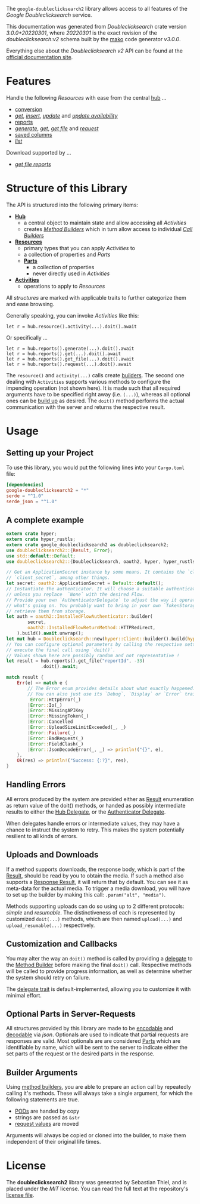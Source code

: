 <!---
DO NOT EDIT !
This file was generated automatically from 'src/mako/api/README.md.mako'
DO NOT EDIT !
-->
The `google-doubleclicksearch2` library allows access to all features of the *Google Doubleclicksearch* service.

This documentation was generated from *Doubleclicksearch* crate version *3.0.0+20220301*, where *20220301* is the exact revision of the *doubleclicksearch:v2* schema built by the [mako](http://www.makotemplates.org/) code generator *v3.0.0*.

Everything else about the *Doubleclicksearch* *v2* API can be found at the
[official documentation site](https://developers.google.com/search-ads).
# Features

Handle the following *Resources* with ease from the central [hub](https://docs.rs/google-doubleclicksearch2/3.0.0+20220301/google_doubleclicksearch2/Doubleclicksearch) ... 

* [conversion](https://docs.rs/google-doubleclicksearch2/3.0.0+20220301/google_doubleclicksearch2/api::Conversion)
 * [*get*](https://docs.rs/google-doubleclicksearch2/3.0.0+20220301/google_doubleclicksearch2/api::ConversionGetCall), [*insert*](https://docs.rs/google-doubleclicksearch2/3.0.0+20220301/google_doubleclicksearch2/api::ConversionInsertCall), [*update*](https://docs.rs/google-doubleclicksearch2/3.0.0+20220301/google_doubleclicksearch2/api::ConversionUpdateCall) and [*update availability*](https://docs.rs/google-doubleclicksearch2/3.0.0+20220301/google_doubleclicksearch2/api::ConversionUpdateAvailabilityCall)
* [reports](https://docs.rs/google-doubleclicksearch2/3.0.0+20220301/google_doubleclicksearch2/api::Report)
 * [*generate*](https://docs.rs/google-doubleclicksearch2/3.0.0+20220301/google_doubleclicksearch2/api::ReportGenerateCall), [*get*](https://docs.rs/google-doubleclicksearch2/3.0.0+20220301/google_doubleclicksearch2/api::ReportGetCall), [*get file*](https://docs.rs/google-doubleclicksearch2/3.0.0+20220301/google_doubleclicksearch2/api::ReportGetFileCall) and [*request*](https://docs.rs/google-doubleclicksearch2/3.0.0+20220301/google_doubleclicksearch2/api::ReportRequestCall)
* [saved columns](https://docs.rs/google-doubleclicksearch2/3.0.0+20220301/google_doubleclicksearch2/api::SavedColumn)
 * [*list*](https://docs.rs/google-doubleclicksearch2/3.0.0+20220301/google_doubleclicksearch2/api::SavedColumnListCall)


Download supported by ...

* [*get file reports*](https://docs.rs/google-doubleclicksearch2/3.0.0+20220301/google_doubleclicksearch2/api::ReportGetFileCall)



# Structure of this Library

The API is structured into the following primary items:

* **[Hub](https://docs.rs/google-doubleclicksearch2/3.0.0+20220301/google_doubleclicksearch2/Doubleclicksearch)**
    * a central object to maintain state and allow accessing all *Activities*
    * creates [*Method Builders*](https://docs.rs/google-doubleclicksearch2/3.0.0+20220301/google_doubleclicksearch2/client::MethodsBuilder) which in turn
      allow access to individual [*Call Builders*](https://docs.rs/google-doubleclicksearch2/3.0.0+20220301/google_doubleclicksearch2/client::CallBuilder)
* **[Resources](https://docs.rs/google-doubleclicksearch2/3.0.0+20220301/google_doubleclicksearch2/client::Resource)**
    * primary types that you can apply *Activities* to
    * a collection of properties and *Parts*
    * **[Parts](https://docs.rs/google-doubleclicksearch2/3.0.0+20220301/google_doubleclicksearch2/client::Part)**
        * a collection of properties
        * never directly used in *Activities*
* **[Activities](https://docs.rs/google-doubleclicksearch2/3.0.0+20220301/google_doubleclicksearch2/client::CallBuilder)**
    * operations to apply to *Resources*

All *structures* are marked with applicable traits to further categorize them and ease browsing.

Generally speaking, you can invoke *Activities* like this:

```Rust,ignore
let r = hub.resource().activity(...).doit().await
```

Or specifically ...

```ignore
let r = hub.reports().generate(...).doit().await
let r = hub.reports().get(...).doit().await
let r = hub.reports().get_file(...).doit().await
let r = hub.reports().request(...).doit().await
```

The `resource()` and `activity(...)` calls create [builders][builder-pattern]. The second one dealing with `Activities` 
supports various methods to configure the impending operation (not shown here). It is made such that all required arguments have to be 
specified right away (i.e. `(...)`), whereas all optional ones can be [build up][builder-pattern] as desired.
The `doit()` method performs the actual communication with the server and returns the respective result.

# Usage

## Setting up your Project

To use this library, you would put the following lines into your `Cargo.toml` file:

```toml
[dependencies]
google-doubleclicksearch2 = "*"
serde = "^1.0"
serde_json = "^1.0"
```

## A complete example

```Rust
extern crate hyper;
extern crate hyper_rustls;
extern crate google_doubleclicksearch2 as doubleclicksearch2;
use doubleclicksearch2::{Result, Error};
use std::default::Default;
use doubleclicksearch2::{Doubleclicksearch, oauth2, hyper, hyper_rustls};

// Get an ApplicationSecret instance by some means. It contains the `client_id` and 
// `client_secret`, among other things.
let secret: oauth2::ApplicationSecret = Default::default();
// Instantiate the authenticator. It will choose a suitable authentication flow for you, 
// unless you replace  `None` with the desired Flow.
// Provide your own `AuthenticatorDelegate` to adjust the way it operates and get feedback about 
// what's going on. You probably want to bring in your own `TokenStorage` to persist tokens and
// retrieve them from storage.
let auth = oauth2::InstalledFlowAuthenticator::builder(
        secret,
        oauth2::InstalledFlowReturnMethod::HTTPRedirect,
    ).build().await.unwrap();
let mut hub = Doubleclicksearch::new(hyper::Client::builder().build(hyper_rustls::HttpsConnector::with_native_roots()), auth);
// You can configure optional parameters by calling the respective setters at will, and
// execute the final call using `doit()`.
// Values shown here are possibly random and not representative !
let result = hub.reports().get_file("reportId", -33)
             .doit().await;

match result {
    Err(e) => match e {
        // The Error enum provides details about what exactly happened.
        // You can also just use its `Debug`, `Display` or `Error` traits
         Error::HttpError(_)
        |Error::Io(_)
        |Error::MissingAPIKey
        |Error::MissingToken(_)
        |Error::Cancelled
        |Error::UploadSizeLimitExceeded(_, _)
        |Error::Failure(_)
        |Error::BadRequest(_)
        |Error::FieldClash(_)
        |Error::JsonDecodeError(_, _) => println!("{}", e),
    },
    Ok(res) => println!("Success: {:?}", res),
}

```
## Handling Errors

All errors produced by the system are provided either as [Result](https://docs.rs/google-doubleclicksearch2/3.0.0+20220301/google_doubleclicksearch2/client::Result) enumeration as return value of
the doit() methods, or handed as possibly intermediate results to either the 
[Hub Delegate](https://docs.rs/google-doubleclicksearch2/3.0.0+20220301/google_doubleclicksearch2/client::Delegate), or the [Authenticator Delegate](https://docs.rs/yup-oauth2/*/yup_oauth2/trait.AuthenticatorDelegate.html).

When delegates handle errors or intermediate values, they may have a chance to instruct the system to retry. This 
makes the system potentially resilient to all kinds of errors.

## Uploads and Downloads
If a method supports downloads, the response body, which is part of the [Result](https://docs.rs/google-doubleclicksearch2/3.0.0+20220301/google_doubleclicksearch2/client::Result), should be
read by you to obtain the media.
If such a method also supports a [Response Result](https://docs.rs/google-doubleclicksearch2/3.0.0+20220301/google_doubleclicksearch2/client::ResponseResult), it will return that by default.
You can see it as meta-data for the actual media. To trigger a media download, you will have to set up the builder by making
this call: `.param("alt", "media")`.

Methods supporting uploads can do so using up to 2 different protocols: 
*simple* and *resumable*. The distinctiveness of each is represented by customized 
`doit(...)` methods, which are then named `upload(...)` and `upload_resumable(...)` respectively.

## Customization and Callbacks

You may alter the way an `doit()` method is called by providing a [delegate](https://docs.rs/google-doubleclicksearch2/3.0.0+20220301/google_doubleclicksearch2/client::Delegate) to the 
[Method Builder](https://docs.rs/google-doubleclicksearch2/3.0.0+20220301/google_doubleclicksearch2/client::CallBuilder) before making the final `doit()` call. 
Respective methods will be called to provide progress information, as well as determine whether the system should 
retry on failure.

The [delegate trait](https://docs.rs/google-doubleclicksearch2/3.0.0+20220301/google_doubleclicksearch2/client::Delegate) is default-implemented, allowing you to customize it with minimal effort.

## Optional Parts in Server-Requests

All structures provided by this library are made to be [encodable](https://docs.rs/google-doubleclicksearch2/3.0.0+20220301/google_doubleclicksearch2/client::RequestValue) and 
[decodable](https://docs.rs/google-doubleclicksearch2/3.0.0+20220301/google_doubleclicksearch2/client::ResponseResult) via *json*. Optionals are used to indicate that partial requests are responses 
are valid.
Most optionals are are considered [Parts](https://docs.rs/google-doubleclicksearch2/3.0.0+20220301/google_doubleclicksearch2/client::Part) which are identifiable by name, which will be sent to 
the server to indicate either the set parts of the request or the desired parts in the response.

## Builder Arguments

Using [method builders](https://docs.rs/google-doubleclicksearch2/3.0.0+20220301/google_doubleclicksearch2/client::CallBuilder), you are able to prepare an action call by repeatedly calling it's methods.
These will always take a single argument, for which the following statements are true.

* [PODs][wiki-pod] are handed by copy
* strings are passed as `&str`
* [request values](https://docs.rs/google-doubleclicksearch2/3.0.0+20220301/google_doubleclicksearch2/client::RequestValue) are moved

Arguments will always be copied or cloned into the builder, to make them independent of their original life times.

[wiki-pod]: http://en.wikipedia.org/wiki/Plain_old_data_structure
[builder-pattern]: http://en.wikipedia.org/wiki/Builder_pattern
[google-go-api]: https://github.com/google/google-api-go-client

# License
The **doubleclicksearch2** library was generated by Sebastian Thiel, and is placed 
under the *MIT* license.
You can read the full text at the repository's [license file][repo-license].

[repo-license]: https://github.com/Byron/google-apis-rsblob/main/LICENSE.md
